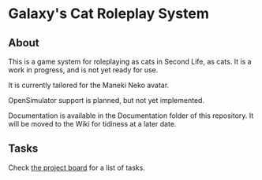 # Galaxy's Cat Roleplay System

## About

This is a game system for roleplaying as cats in Second Life, as cats. It is a work in progress, and is not yet ready for use.

It is currently tailored for the Maneki Neko avatar.

OpenSimulator support is planned, but not yet implemented.

Documentation is available in the Documentation folder of this repository. It will be moved to the Wiki for tidiness at a later date.

## Tasks
Check [the project board](https://github.com/users/GalaxyLittlepaws/projects/1) for a list of tasks.

